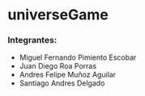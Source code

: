# universeGame

### Integrantes:  
- Miguel Fernando Pimiento Escobar  
- Juan Diego Roa Porras
- Andres Felipe Muñoz Aguilar
- Santiago Andres Delgado

